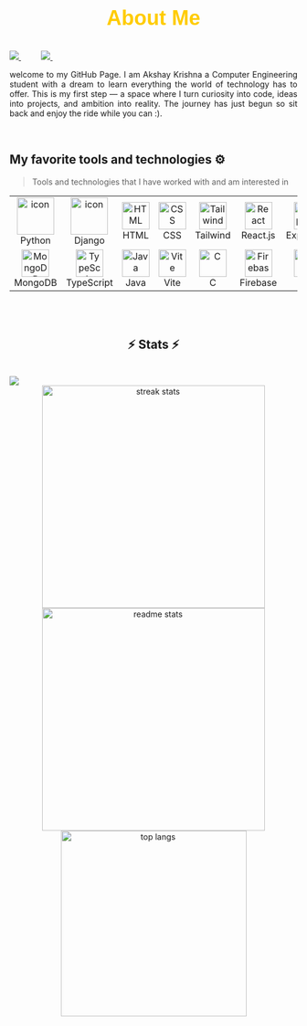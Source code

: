 ## <p align="center" style="font-family: 'Arial', sans-serif; color: #ffcc00; font-size: 36px; font-weight: bold;">About Me</p>

<a href="https://www.instagram.com/renown.18/">
<img src="https://img.shields.io/badge/Instagram-%23E4405F.svg?style=for-the-badge&logo=Instagram&logoColor=white">
</a>
 &nbsp;&nbsp;&nbsp;&nbsp;&nbsp;&nbsp;&nbsp;&nbsp;
<a href="www.linkedin.com/in/akshay-krishna-813a53306/">
<img src="https://img.shields.io/badge/Linkedin-%231DA1F2.svg?style=for-the-badge&logo=Linkedin&logoColor=white">
</a>
&nbsp;&nbsp;&nbsp;&nbsp;&nbsp;&nbsp;&nbsp;&nbsp;
 
<p></p>
<p align="justify">
welcome to my GitHub Page. I am Akshay Krishna a Computer Engineering student with a dream to learn everything the world of technology has to offer. This is my first step — a space where I turn curiosity into code, ideas into projects, and ambition into reality. The journey has just begun so sit back and enjoy the ride while you can :).

</p>

<br/>


## My favorite tools and technologies ⚙️

> Tools and technologies that I have worked with and am interested in

<table>
  <tr>
    <td align="center" width="96">
        <img src="https://techstack-generator.vercel.app/python-icon.svg" alt="icon" width="65" height="65" />
      <br>Python
    </td>
    <td align="center" width="96">
        <img src="https://techstack-generator.vercel.app/django-icon.svg" alt="icon" width="65" height="65" />
      <br>Django
    </td>
    <td align="center" width="96">
        <img src="https://skillicons.dev/icons?i=html" width="48" height="48" alt="HTML" />
      <br>HTML
    </td>
    <td align="center" width="96">
        <img src="https://skillicons.dev/icons?i=css" width="48" height="48" alt="CSS" />
      <br>CSS
    </td>
    <td align="center" width="96">
        <img src="https://skillicons.dev/icons?i=tailwind" width="48" height="48" alt="Tailwind" />
      <br>Tailwind
    </td>
    <td align="center" width="96">
        <img src="https://skillicons.dev/icons?i=react" width="48" height="48" alt="React" />
      <br>React.js
    </td>
    <td align="center" width="96">
        <img src="https://skillicons.dev/icons?i=express" width="48" height="48" alt="Express" />
      <br>Express.js
    </td>
    <td align="center" width="96">
        <img src="https://skillicons.dev/icons?i=nodejs" width="48" height="48" alt="Node.js" />
      <br>Node.js
    </td>
  </tr>
  <tr>
    <td align="center" width="96">
        <img src="https://skillicons.dev/icons?i=mongodb" width="48" height="48" alt="MongoDB" />
      <br>MongoDB
    </td>
    <td align="center" width="96">
        <img src="https://skillicons.dev/icons?i=typescript" width="48" height="48" alt="TypeScript" />
      <br>TypeScript
    </td>
    <td align="center" width="96">
        <img src="https://skillicons.dev/icons?i=java" width="48" height="48" alt="Java" />
      <br>Java
    </td>
    <td align="center" width="96">
        <img src="https://skillicons.dev/icons?i=vite" width="48" height="48" alt="Vite" />
      <br>Vite
    </td>
    <td align="center" width="96">
        <img src="https://skillicons.dev/icons?i=c" width="48" height="48" alt="C" />
      <br>C
    </td>
    <td align="center" width="96">
        <img src="https://skillicons.dev/icons?i=firebase" width="48" height="48" alt="Firebase" />
      <br>Firebase
    </td>
    <td align="center" width="96">
        <img src="https://skillicons.dev/icons?i=git" width="48" height="48" alt="Git" />
      <br>Git
    </td>
    <td align="center" width="96">
        <img src="https://skillicons.dev/icons?i=github" width="48" height="48" alt="GitHub" />
      <br>GitHub
    </td>
  </tr>
</table>

<br/>

<br/>
  <h2 align="center">⚡ Stats ⚡</h2>
<br>
<img src="https://komarev.com/ghpvc/?username=axtr05&label=PROFILE+VIEWS&style=for-the-badge&color=brightgreen">

<div align=center>
  <img width=390 src="https://streak-stats.demolab.com/?user=axtr05&count_private=true&theme=react&border_radius=10" alt="streak stats"/>
  <img width=390 src="https://github-readme-stats.vercel.app/api?username=axtr05&show_icons=true&theme=react&rank_icon=github&border_radius=10" alt="readme stats" />
  <img width=325 align="center" src="https://github-readme-stats.vercel.app/api/top-langs/?username=axtr05&hide=HTML&langs_count=8&layout=compact&theme=react&border_radius=10&size_weight=0.5&count_weight=0.5&exclude_repo=github-readme-stats" alt="top langs" />
</div>

  <br/>

<br/><br/>

